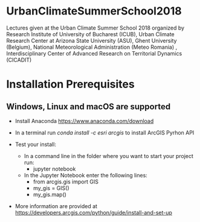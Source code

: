 # UrbanClimateSummerSchool2018
Lectures given at the Urban Climate Summer School 2018 organized by Research Institute of University of Bucharest (ICUB), Urban Climate Research Center at Arizona State University (ASU), Ghent University (Belgium), National Meteorological Administration (Meteo Romania) , Interdisciplinary Center of Advanced Research on Territorial Dynamics (CICADIT)


# Installation Prerequisites

## Windows, Linux and macOS are supported

* Install Anaconda https://www.anaconda.com/download
* In a terminal run *conda install -c esri arcgis* to install ArcGIS Pyrhon API
* Test your install: 
    * In a command line in the folder where you want to start your project run:
        - jupyter notebook
     * In the Jupyter Notebook enter the following lines:
        - from arcgis.gis import GIS
        - my_gis = GIS()
        - my_gis.map()
        
* More information are provided at https://developers.arcgis.com/python/guide/install-and-set-up
